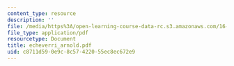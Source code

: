 ```yaml
---
content_type: resource
description: ''
file: /media/https%3A/open-learning-course-data-rc.s3.amazonaws.com/16-622-experimental-projects-ii-fall-2003/c8711d590e9c8c57422055ec8ec672e9_echeverri_arnold.pdf
file_type: application/pdf
resourcetype: Document
title: echeverri_arnold.pdf
uid: c8711d59-0e9c-8c57-4220-55ec8ec672e9
---
```

